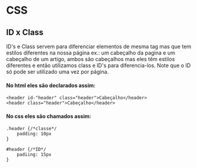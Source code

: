 # CSS
## ID x Class
ID's e Class servem para diferenciar elementos de mesma tag mas que tem estilos diferentes na nossa página ex.: um cabeçalho da pagina e um cabeçalho de um artigo, ambos são cabeçalhos mas eles têm estilos diferentes e então utilizamos class e ID's para diferencia-los. 
Note que o ID só pode ser utilizado uma vez por página. 
#### No html eles são declarados assim:
~~~
<header id-"header" class="header">Cabeçalho</header>
<header class="header">Cabeçalho</header>
~~~
#### No css eles são chamados assim:
~~~
.header {/*classe*/
    padding: 10px
}

#header {/*ID*/
    padiing: 15px
}
~~~
